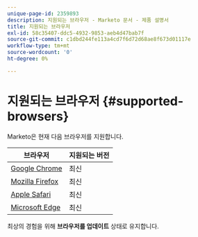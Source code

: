 ```yaml
---
unique-page-id: 2359893
description: 지원되는 브라우저 - Marketo 문서 - 제품 설명서
title: 지원되는 브라우저
exl-id: 58c35407-ddc5-4932-9853-aeb4d47bab7f
source-git-commit: c1dbd244fe113a4cd7f6d72d68ae8f673d01117e
workflow-type: tm+mt
source-wordcount: '0'
ht-degree: 0%

---
```


# 지원되는 브라우저 {#supported-browsers}

Marketo은 현재 다음 브라우저를 지원합니다.

| 브라우저 | 지원되는 버전 |
|---|---|
| [Google Chrome](https://www.google.com/intl/en/chrome/browser/) | 최신 |
| [Mozilla Firefox](https://www.mozilla.org/en-US/firefox/new/) | 최신 |
| [Apple Safari](https://www.apple.com/safari/) | 최신 |
| [Microsoft Edge](https://www.microsoft.com/en-us/windows/microsoft-edge) | 최신 |

최상의 경험을 위해 **브라우저를 업데이트** 상태로 유지합니다.
